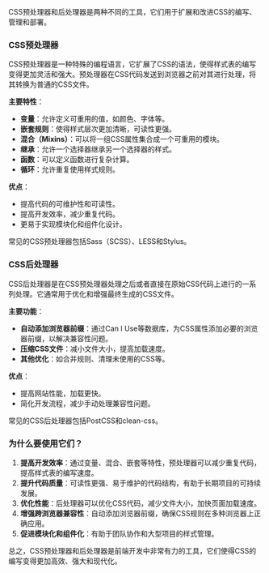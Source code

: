 CSS预处理器和后处理器是两种不同的工具，它们用于扩展和改进CSS的编写、管理和部署。

### CSS预处理器

CSS预处理器是一种特殊的编程语言，它扩展了CSS的语法，使得样式表的编写变得更加灵活和强大。预处理器在CSS代码发送到浏览器之前对其进行处理，将其转换为普通的CSS文件。

**主要特性**：
- **变量**：允许定义可重用的值，如颜色、字体等。
- **嵌套规则**：使得样式层次更加清晰，可读性更强。
- **混合（Mixins）**：可以将一组CSS属性集合成一个可重用的模块。
- **继承**：允许一个选择器继承另一个选择器的样式。
- **函数**：可以定义函数进行复杂计算。
- **循环**：允许重复使用样式规则。

**优点**：
- 提高代码的可维护性和可读性。
- 提高开发效率，减少重复代码。
- 更易于实现模块化和组件化设计。

常见的CSS预处理器包括Sass（SCSS）、LESS和Stylus。

### CSS后处理器

CSS后处理器是在CSS预处理器处理之后或者直接在原始CSS代码上进行的一系列处理。它通常用于优化和增强最终生成的CSS文件。

**主要功能**：
- **自动添加浏览器前缀**：通过Can I Use等数据库，为CSS属性添加必要的浏览器前缀，以解决兼容性问题。
- **压缩CSS文件**：减小文件大小，提高加载速度。
- **其他优化**：如合并规则、清理未使用的CSS等。

**优点**：
- 提高网站性能，加载更快。
- 简化开发流程，减少手动处理兼容性问题。

常见的CSS后处理器包括PostCSS和clean-css。

### 为什么要使用它们？

1. **提高开发效率**：通过变量、混合、嵌套等特性，预处理器可以减少重复代码，提高样式表的编写速度。
2. **提升代码质量**：可读性更强、易于维护的代码结构，有助于长期项目的可持续发展。
3. **优化性能**：后处理器可以优化CSS代码，减少文件大小，加快页面加载速度。
4. **增强跨浏览器兼容性**：自动添加浏览器前缀，确保CSS规则在多种浏览器上正确应用。
5. **促进模块化和组件化**：有助于团队协作和大型项目的样式管理。

总之，CSS预处理器和后处理器是前端开发中非常有力的工具，它们使得CSS的编写变得更加高效、强大和现代化。